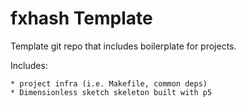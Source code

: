 # fxhash Template
Template git repo that includes boilerplate for projects.

Includes:

    * project infra (i.e. Makefile, common deps)
    * Dimensionless sketch skeleton built with p5
